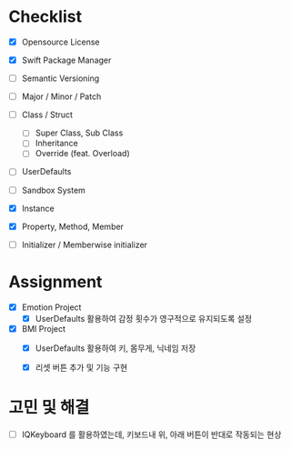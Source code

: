 # Checklist
- [x] Opensource License
- [x] Swift Package Manager
- [ ] Semantic Versioning
- [ ] Major / Minor / Patch
- [ ] Class / Struct
	- [ ] Super Class, Sub Class
	- [ ] Inheritance
	- [ ] Override (feat. Overload)
- [ ] UserDefaults
- [ ] Sandbox System
- [x] Instance
- [x] Property, Method, Member
- [ ] Initializer / Memberwise initializer


# Assignment
- [x] Emotion Project
	- [x] UserDefaults 활용하여 감정 횟수가 영구적으로 유지되도록 설정
- [x] BMI Project
	- [x] UserDefaults 활용하여 키, 몸무게, 닉네임 저장
	- [x] 리셋 버튼 추가 및 기능 구현


# 고민 및 해결
- [ ] IQKeyboard 를 활용하였는데, 키보드내 위, 아래 버튼이 반대로 작동되는 현상